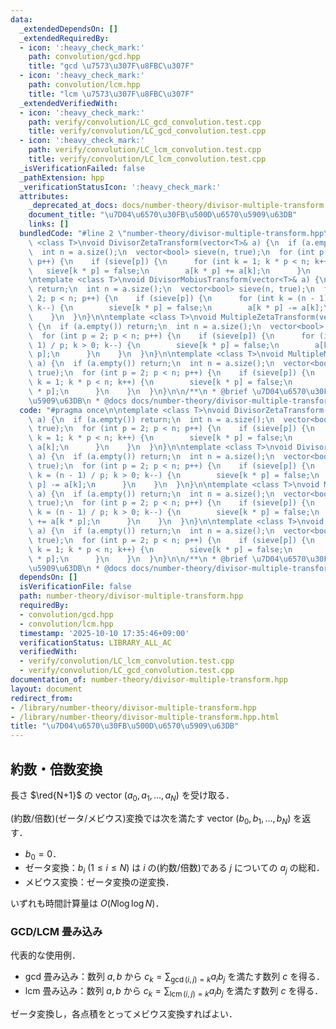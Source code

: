 ```yaml
---
data:
  _extendedDependsOn: []
  _extendedRequiredBy:
  - icon: ':heavy_check_mark:'
    path: convolution/gcd.hpp
    title: "gcd \u7573\u307F\u8FBC\u307F"
  - icon: ':heavy_check_mark:'
    path: convolution/lcm.hpp
    title: "lcm \u7573\u307F\u8FBC\u307F"
  _extendedVerifiedWith:
  - icon: ':heavy_check_mark:'
    path: verify/convolution/LC_gcd_convolution.test.cpp
    title: verify/convolution/LC_gcd_convolution.test.cpp
  - icon: ':heavy_check_mark:'
    path: verify/convolution/LC_lcm_convolution.test.cpp
    title: verify/convolution/LC_lcm_convolution.test.cpp
  _isVerificationFailed: false
  _pathExtension: hpp
  _verificationStatusIcon: ':heavy_check_mark:'
  attributes:
    _deprecated_at_docs: docs/number-theory/divisor-multiple-transform.md
    document_title: "\u7D04\u6570\u30FB\u500D\u6570\u5909\u63DB"
    links: []
  bundledCode: "#line 2 \"number-theory/divisor-multiple-transform.hpp\"\n\ntemplate\
    \ <class T>\nvoid DivisorZetaTransform(vector<T>& a) {\n  if (a.empty()) return;\n\
    \  int n = a.size();\n  vector<bool> sieve(n, true);\n  for (int p = 2; p < n;\
    \ p++) {\n    if (sieve[p]) {\n      for (int k = 1; k * p < n; k++) {\n     \
    \   sieve[k * p] = false;\n        a[k * p] += a[k];\n      }\n    }\n  }\n}\n\
    \ntemplate <class T>\nvoid DivisorMobiusTransform(vector<T>& a) {\n  if (a.empty())\
    \ return;\n  int n = a.size();\n  vector<bool> sieve(n, true);\n  for (int p =\
    \ 2; p < n; p++) {\n    if (sieve[p]) {\n      for (int k = (n - 1) / p; k > 0;\
    \ k--) {\n        sieve[k * p] = false;\n        a[k * p] -= a[k];\n      }\n\
    \    }\n  }\n}\n\ntemplate <class T>\nvoid MultipleZetaTransform(vector<T>& a)\
    \ {\n  if (a.empty()) return;\n  int n = a.size();\n  vector<bool> sieve(n, true);\n\
    \  for (int p = 2; p < n; p++) {\n    if (sieve[p]) {\n      for (int k = (n -\
    \ 1) / p; k > 0; k--) {\n        sieve[k * p] = false;\n        a[k] += a[k *\
    \ p];\n      }\n    }\n  }\n}\n\ntemplate <class T>\nvoid MultipleMobiusTransform(vector<T>&\
    \ a) {\n  if (a.empty()) return;\n  int n = a.size();\n  vector<bool> sieve(n,\
    \ true);\n  for (int p = 2; p < n; p++) {\n    if (sieve[p]) {\n      for (int\
    \ k = 1; k * p < n; k++) {\n        sieve[k * p] = false;\n        a[k] -= a[k\
    \ * p];\n      }\n    }\n  }\n}\n\n/**\n * @brief \u7D04\u6570\u30FB\u500D\u6570\
    \u5909\u63DB\n * @docs docs/number-theory/divisor-multiple-transform.md\n */\n"
  code: "#pragma once\n\ntemplate <class T>\nvoid DivisorZetaTransform(vector<T>&\
    \ a) {\n  if (a.empty()) return;\n  int n = a.size();\n  vector<bool> sieve(n,\
    \ true);\n  for (int p = 2; p < n; p++) {\n    if (sieve[p]) {\n      for (int\
    \ k = 1; k * p < n; k++) {\n        sieve[k * p] = false;\n        a[k * p] +=\
    \ a[k];\n      }\n    }\n  }\n}\n\ntemplate <class T>\nvoid DivisorMobiusTransform(vector<T>&\
    \ a) {\n  if (a.empty()) return;\n  int n = a.size();\n  vector<bool> sieve(n,\
    \ true);\n  for (int p = 2; p < n; p++) {\n    if (sieve[p]) {\n      for (int\
    \ k = (n - 1) / p; k > 0; k--) {\n        sieve[k * p] = false;\n        a[k *\
    \ p] -= a[k];\n      }\n    }\n  }\n}\n\ntemplate <class T>\nvoid MultipleZetaTransform(vector<T>&\
    \ a) {\n  if (a.empty()) return;\n  int n = a.size();\n  vector<bool> sieve(n,\
    \ true);\n  for (int p = 2; p < n; p++) {\n    if (sieve[p]) {\n      for (int\
    \ k = (n - 1) / p; k > 0; k--) {\n        sieve[k * p] = false;\n        a[k]\
    \ += a[k * p];\n      }\n    }\n  }\n}\n\ntemplate <class T>\nvoid MultipleMobiusTransform(vector<T>&\
    \ a) {\n  if (a.empty()) return;\n  int n = a.size();\n  vector<bool> sieve(n,\
    \ true);\n  for (int p = 2; p < n; p++) {\n    if (sieve[p]) {\n      for (int\
    \ k = 1; k * p < n; k++) {\n        sieve[k * p] = false;\n        a[k] -= a[k\
    \ * p];\n      }\n    }\n  }\n}\n\n/**\n * @brief \u7D04\u6570\u30FB\u500D\u6570\
    \u5909\u63DB\n * @docs docs/number-theory/divisor-multiple-transform.md\n */"
  dependsOn: []
  isVerificationFile: false
  path: number-theory/divisor-multiple-transform.hpp
  requiredBy:
  - convolution/gcd.hpp
  - convolution/lcm.hpp
  timestamp: '2025-10-10 17:35:46+09:00'
  verificationStatus: LIBRARY_ALL_AC
  verifiedWith:
  - verify/convolution/LC_lcm_convolution.test.cpp
  - verify/convolution/LC_gcd_convolution.test.cpp
documentation_of: number-theory/divisor-multiple-transform.hpp
layout: document
redirect_from:
- /library/number-theory/divisor-multiple-transform.hpp
- /library/number-theory/divisor-multiple-transform.hpp.html
title: "\u7D04\u6570\u30FB\u500D\u6570\u5909\u63DB"
---
```

## 約数・倍数変換

長さ $\red{N+1}$ の vector $(a_0,a_1,\dots,a_N)$ を受け取る．

(約数/倍数)(ゼータ/メビウス)変換では次を満たす vector $(b_0,b_1,\dots,b_N)$ を返す．

- $b_0=0$．
- ゼータ変換：$b_i\ (1\leq i\leq N)$ は $i$ の(約数/倍数)である $j$ についての $a_j$ の総和．
- メビウス変換：ゼータ変換の逆変換．

いずれも時間計算量は $O(N\log\log N)$．

### GCD/LCM 畳み込み

代表的な使用例．

- gcd 畳み込み：数列 $a,b$ から $c_k=\sum_{\gcd(i,j)=k}a_ib_j$ を満たす数列 $c$ を得る．
- lcm 畳み込み：数列 $a,b$ から $c_k=\sum_{\operatorname{lcm}(i,j)=k}a_ib_j$ を満たす数列 $c$ を得る．

ゼータ変換し，各点積をとってメビウス変換すればよい．
